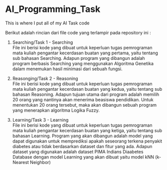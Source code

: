 # AI_Programming_Task
This is where I put all of my AI Task code

Berikut adalah rincian dari file code yang  terlampir pada repository ini : <br>

1. Searching/Task 1 - Searching <br>
File ini berisi kode yang dibuat untuk keperluan tugas pemrograman mata kuliah pengantar kecerdasan buatan yang pertama, yaitu tentang sub bahasan Searching. Adapun program yang dibangun adalah program berbasis Searching yang menggunakan Algoritma Genetika dalam menemukan hasil minimasi dari sebuah fungsi.

2. Reasonging/Task 2 - Reasoning <br>
File ini berisi kode yang dibuat untuk keperluan tugas pemrograman mata kuliah pengantar kecerdasan buatan yang kedua, yaitu tentang sub bahasan Reasoning. Adapun tujuan utama dari program adalah memilih 20 orang yang nantinya akan menerima beasiswa pendidikan. Untuk menentukan 20  orang tersebut, maka akan dibangun sebuah program yang menerapkan algoritma Logika Fuzzy.
3. Learning/Task 3 - Learning <br>
File ini berisi kode yang dibuat untuk keperluan tugas pemrograman mata kuliah pengantar kecerdasan buatan yang ketiga, yaitu tentang sub bahasan Learning. Program yang akan dibangun adalah model yang dapat digunakan untuk memprediksi apakah seseorang terkena penyakit diabetes atau tidak berdasarkan dataset dan fitur yang ada. Adapun dataset yang digunakan adalah dataset PIMA Indians Diaabetes Database dengan model Learning yang akan dibuat yaitu model kNN (k-Nearest Neighbor)
